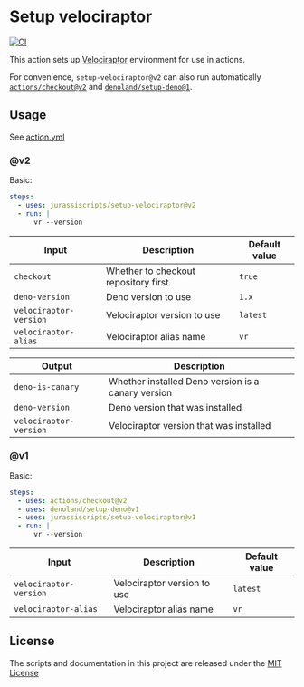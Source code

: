 # Setup velociraptor

[![CI](https://github.com/jurassiscripts/setup-velociraptor/actions/workflows/ci.yml/badge.svg)](https://github.com/jurassiscripts/setup-velociraptor/actions/workflows/ci.yml)

This action sets up [Velociraptor](https://github.com/jurassiscripts/velociraptor) environment for use in actions.

For convenience, `setup-velociraptor@v2` can also run automatically [`actions/checkout@v2`](https://github.com/marketplace/actions/checkout) and [`denoland/setup-deno@1`](https://github.com/marketplace/actions/setup-deno).

## Usage

See [action.yml](action.yml)

### @v2

Basic:

```yaml
steps:
  - uses: jurassiscripts/setup-velociraptor@v2
  - run: |
      vr --version
```

| Input                  | Description                          | Default value |
| ---------------------- | ------------------------------------ | ------------- |
| `checkout`             | Whether to checkout repository first | `true`        |
| `deno-version`         | Deno version to use                  | `1.x`         |
| `velociraptor-version` | Velociraptor version to use          | `latest`      |
| `velociraptor-alias`   | Velociraptor alias name              | `vr`          |

| Output                 | Description                                          | 
| ---------------------- | ---------------------------------------------------- | 
| `deno-is-canary`       | Whether installed Deno version is a canary version   | 
| `deno-version`         | Deno version that was installed                      | 
| `velociraptor-version` | Velociraptor version that was installed              | 

### @v1

Basic:

```yaml
steps:
  - uses: actions/checkout@v2
  - uses: denoland/setup-deno@v1
  - uses: jurassiscripts/setup-velociraptor@v1
  - run: |
      vr --version
```

| Input                  | Description                 | Default value |
| ---------------------- | --------------------------- | ------------- |
| `velociraptor-version` | Velociraptor version to use | `latest`      |
| `velociraptor-alias`   | Velociraptor alias name     | `vr`          |

## License

The scripts and documentation in this project are released under the
[MIT License](LICENSE)
